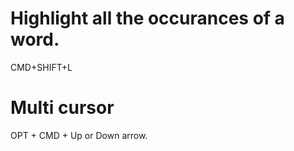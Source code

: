 
# Highlight all the occurances of a word. 
CMD+SHIFT+L

# Multi cursor
OPT + CMD + Up or Down arrow. 





